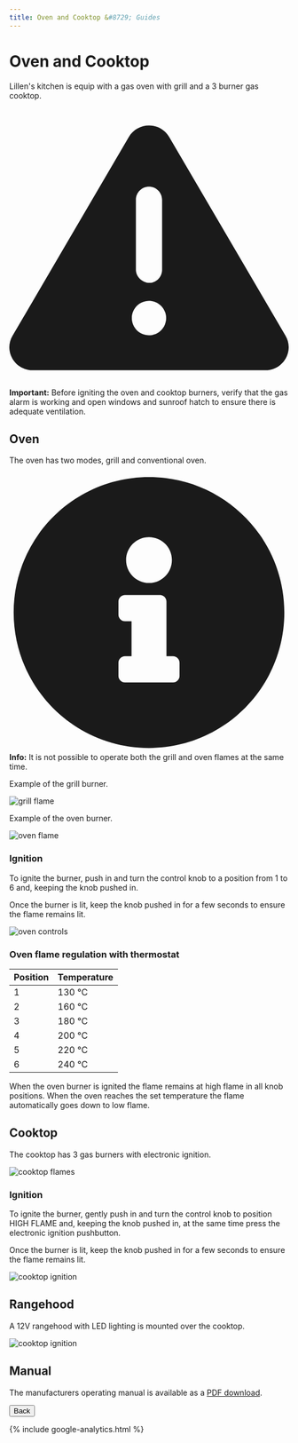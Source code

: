 ```yaml
---
title: Oven and Cooktop &#8729; Guides 
---
```


<link href="../styles/custom.css" rel="stylesheet" />
<link rel="stylesheet" href="https://cdn.jsdelivr.net/npm/bootstrap@4.6.1/dist/css/bootstrap.min.css" integrity="sha384-zCbKRCUGaJDkqS1kPbPd7TveP5iyJE0EjAuZQTgFLD2ylzuqKfdKlfG/eSrtxUkn" crossorigin="anonymous">

# Oven and Cooktop
Lillen's kitchen is equip with a gas oven with grill and a 3 burner gas cooktop. 

<div class="alert alert-danger">
    <svg class="svg-inline--fa fa-triangle-exclamation fa-w-16" aria-hidden="true" focusable="false" data-prefix="fas" data-icon="triangle-exclamation" role="img" xmlns="http://www.w3.org/2000/svg" viewBox="0 0 512 512"><path fill="currentColor" d="M506.3 417l-213.3-364c-16.33-28-57.54-28-73.98 0l-213.2 364C-10.59 444.9 9.849 480 42.74 480h426.6C502.1 480 522.6 445 506.3 417zM232 168c0-13.25 10.75-24 24-24S280 154.8 280 168v128c0 13.25-10.75 24-23.1 24S232 309.3 232 296V168zM256 416c-17.36 0-31.44-14.08-31.44-31.44c0-17.36 14.07-31.44 31.44-31.44s31.44 14.08 31.44 31.44C287.4 401.9 273.4 416 256 416z"/></svg>  
    <strong>Important:</strong> Before igniting the oven and cooktop burners, verify that the gas alarm is working and open windows and sunroof hatch 
to ensure there is adequate ventilation.
</div>


## Oven
The oven has two modes, grill and conventional oven.

<div class="alert alert-info">
    <svg class="svg-inline--fa fa-info-circle fa-w-16" aria-hidden="true" focusable="false" data-prefix="fas" data-icon="info-circle" role="img" xmlns="http://www.w3.org/2000/svg" viewBox="0 0 512 512" data-fa-i2svg=""><path fill="currentColor" d="M256 8C119.043 8 8 119.083 8 256c0 136.997 111.043 248 248 248s248-111.003 248-248C504 119.083 392.957 8 256 8zm0 110c23.196 0 42 18.804 42 42s-18.804 42-42 42-42-18.804-42-42 18.804-42 42-42zm56 254c0 6.627-5.373 12-12 12h-88c-6.627 0-12-5.373-12-12v-24c0-6.627 5.373-12 12-12h12v-64h-12c-6.627 0-12-5.373-12-12v-24c0-6.627 5.373-12 12-12h64c6.627 0 12 5.373 12 12v100h12c6.627 0 12 5.373 12 12v24z"></path></svg>
    <strong>Info:</strong> It is not possible to operate both the grill and oven flames at the same time. 
</div>

Example of the grill burner.

![grill flame](images/oven-and-cooktop-oven-grill-flame.jpg)

Example of the oven burner.

![oven flame](images/oven-and-cooktop-oven-oven-flame.jpg)


### Ignition
To ignite the burner, push in and turn the control knob to a position from 1 to 6 and, keeping the knob pushed
in. 

Once the burner is lit, keep the knob pushed in for a few seconds to ensure the flame remains lit.

![oven controls](images/oven-and-cooktop-oven-controls.jpg)

### Oven flame regulation with thermostat
| Position | Temperature |
|---|---|
| 1 | 130 &#8451; | 
| 2 | 160 &#8451; | 
| 3 | 180 &#8451; | 
| 4 | 200 &#8451; | 
| 5 | 220 &#8451; | 
| 6 | 240 &#8451; | 

When the oven burner is ignited the flame remains at high flame in all knob positions. When the oven reaches
the set temperature the flame automatically goes down to low flame.

## Cooktop
The cooktop has 3 gas burners with electronic ignition.

![cooktop flames](images/oven-and-cooktop-cooktop-flames.jpg)

### Ignition
To ignite the burner, gently push in and turn the control knob to position HIGH FLAME and, keeping the knob
pushed in, at the same time press the electronic ignition pushbutton. 

Once the burner is lit, keep the knob pushed in for a few seconds to ensure the flame remains lit.

![cooktop ignition](images/oven-and-cooktop-cooktop-ignition.jpg)


## Rangehood
A 12V rangehood with LED lighting is mounted over the cooktop.

![cooktop ignition](images/oven-and-cooktop-rangehood.jpg)


## Manual
The manufacturers operating manual is available as a [PDF download](/docs/oven-and-cooktop.pdf). 

<a href="/#guides"><button class="nav-button"><i class="arrow arrow-left"></i> Back</button></a>

{% include google-analytics.html %}